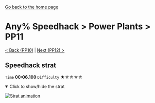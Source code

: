 [Go back to the home page](https://github.com/Doublevil/scbspeedrun)

# Any% Speedhack > Power Plants > PP11

[< Back (PP10)](https://github.com/Doublevil/scbspeedrun/blob/main/levels/any_sh/pp/PP10.md) | [Next (PP12) >](https://github.com/Doublevil/scbspeedrun/blob/main/levels/any_sh/pp/PP12.md)

## Speedhack strat

`Time` **00:06.100** `Difficulty` ★☆☆☆☆
<details open>
  <summary>Click to show/hide the strat</summary>

  [![Strat animation](https://github.com/Doublevil/scbspeedrun/blob/main/media/levels/pp/PP11_S_Strat.webp)](https://github.com/Doublevil/scbspeedrun/blob/main/media/levels/pp/PP11_S_Strat.mp4?raw=true)
</details>
